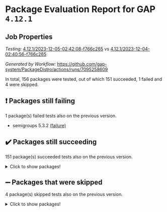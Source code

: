 # Package Evaluation Report for GAP `4.12.1`

## Job Properties

*Testing:* [4.12.1/2023-12-05-02:42:08-f766c265](https://github.com/gap-system/PackageDistro/blob/data/reports/4.12.1/2023-12-05-02:42:08-f766c265) vs [4.12.1/2023-12-04-02:40:56-f766c265](https://github.com/gap-system/PackageDistro/blob/data/reports/4.12.1/2023-12-04-02:40:56-f766c265)

*Generated by Workflow:* https://github.com/gap-system/PackageDistro/actions/runs/7095258609

In total, 156 packages were tested, out of which 151 succeeded, 1 failed and 4 were skipped.

## :exclamation: Packages still failing

1 package(s) failed tests also on the previous version.
- semigroups 5.3.2 [(failure)](https://github.com/gap-system/PackageDistro/actions/runs/7095258609/job/19312228363)

## :heavy_check_mark: Packages still succeeding

151 package(s) succeeded tests also on the previous version.
<details><summary>Click to show packages!</summary>

- 4ti2interface 2023.02-04 [(success)](https://github.com/gap-system/PackageDistro/actions/runs/7095258609/job/19312203381)
- ace 5.6.2 [(success)](https://github.com/gap-system/PackageDistro/actions/runs/7095258609/job/19312205044)
- aclib 1.3.2 [(success)](https://github.com/gap-system/PackageDistro/actions/runs/7095258609/job/19312205622)
- agt 0.3.1 [(success)](https://github.com/gap-system/PackageDistro/actions/runs/7095258609/job/19312206134)
- alnuth 3.2.1 [(success)](https://github.com/gap-system/PackageDistro/actions/runs/7095258609/job/19312206496)
- anupq 3.3.0 [(success)](https://github.com/gap-system/PackageDistro/actions/runs/7095258609/job/19312208363)
- atlasrep 2.1.7 [(success)](https://github.com/gap-system/PackageDistro/actions/runs/7095258609/job/19312208619)
- autodoc 2023.06.19 [(success)](https://github.com/gap-system/PackageDistro/actions/runs/7095258609/job/19312208932)
- automata 1.15 [(success)](https://github.com/gap-system/PackageDistro/actions/runs/7095258609/job/19312209173)
- automgrp 1.3.2 [(success)](https://github.com/gap-system/PackageDistro/actions/runs/7095258609/job/19312209401)
- autpgrp 1.11 [(success)](https://github.com/gap-system/PackageDistro/actions/runs/7095258609/job/19312209603)
- cap 2023.10-07 [(success)](https://github.com/gap-system/PackageDistro/actions/runs/7095258609/job/19312209820)
- caratinterface 2.3.5 [(success)](https://github.com/gap-system/PackageDistro/actions/runs/7095258609/job/19312210046)
- cddinterface 2022.11.01 [(success)](https://github.com/gap-system/PackageDistro/actions/runs/7095258609/job/19312210332)
- circle 1.6.6 [(success)](https://github.com/gap-system/PackageDistro/actions/runs/7095258609/job/19312210521)
- classicpres 1.22 [(success)](https://github.com/gap-system/PackageDistro/actions/runs/7095258609/job/19312210701)
- cohomolo 1.6.11 [(success)](https://github.com/gap-system/PackageDistro/actions/runs/7095258609/job/19312211028)
- congruence 1.2.5 [(success)](https://github.com/gap-system/PackageDistro/actions/runs/7095258609/job/19312211204)
- corelg 1.56 [(success)](https://github.com/gap-system/PackageDistro/actions/runs/7095258609/job/19312211367)
- crime 1.6 [(success)](https://github.com/gap-system/PackageDistro/actions/runs/7095258609/job/19312211520)
- crisp 1.4.6 [(success)](https://github.com/gap-system/PackageDistro/actions/runs/7095258609/job/19312211678)
- crypting 0.10.4 [(success)](https://github.com/gap-system/PackageDistro/actions/runs/7095258609/job/19312211852)
- cryst 4.1.26 [(success)](https://github.com/gap-system/PackageDistro/actions/runs/7095258609/job/19312212055)
- crystcat 1.1.10 [(success)](https://github.com/gap-system/PackageDistro/actions/runs/7095258609/job/19312212257)
- ctbllib 1.3.6 [(success)](https://github.com/gap-system/PackageDistro/actions/runs/7095258609/job/19312212433)
- cubefree 1.19 [(success)](https://github.com/gap-system/PackageDistro/actions/runs/7095258609/job/19312212603)
- curlinterface 2.3.2 [(success)](https://github.com/gap-system/PackageDistro/actions/runs/7095258609/job/19312212761)
- cvec 2.8.1 [(success)](https://github.com/gap-system/PackageDistro/actions/runs/7095258609/job/19312212966)
- datastructures 0.3.0 [(success)](https://github.com/gap-system/PackageDistro/actions/runs/7095258609/job/19312213126)
- deepthought 1.0.6 [(success)](https://github.com/gap-system/PackageDistro/actions/runs/7095258609/job/19312213261)
- design 1.8 [(success)](https://github.com/gap-system/PackageDistro/actions/runs/7095258609/job/19312213402)
- difsets 2.3.1 [(success)](https://github.com/gap-system/PackageDistro/actions/runs/7095258609/job/19312213543)
- digraphs 1.6.3 [(success)](https://github.com/gap-system/PackageDistro/actions/runs/7095258609/job/19312213717)
- edim 1.3.7 [(success)](https://github.com/gap-system/PackageDistro/actions/runs/7095258609/job/19312213863)
- example 4.3.4 [(success)](https://github.com/gap-system/PackageDistro/actions/runs/7095258609/job/19312214035)
- examplesforhomalg 2023.10-01 [(success)](https://github.com/gap-system/PackageDistro/actions/runs/7095258609/job/19312214185)
- factint 1.6.3 [(success)](https://github.com/gap-system/PackageDistro/actions/runs/7095258609/job/19312214348)
- ferret 1.0.9 [(success)](https://github.com/gap-system/PackageDistro/actions/runs/7095258609/job/19312214525)
- fga 1.5.0 [(success)](https://github.com/gap-system/PackageDistro/actions/runs/7095258609/job/19312214661)
- fining 1.5.6 [(success)](https://github.com/gap-system/PackageDistro/actions/runs/7095258609/job/19312214803)
- float 1.0.3 [(success)](https://github.com/gap-system/PackageDistro/actions/runs/7095258609/job/19312214943)
- format 1.4.3 [(success)](https://github.com/gap-system/PackageDistro/actions/runs/7095258609/job/19312215123)
- forms 1.2.9 [(success)](https://github.com/gap-system/PackageDistro/actions/runs/7095258609/job/19312215273)
- fplsa 1.2.6 [(success)](https://github.com/gap-system/PackageDistro/actions/runs/7095258609/job/19312215436)
- fr 2.4.12 [(success)](https://github.com/gap-system/PackageDistro/actions/runs/7095258609/job/19312215606)
- francy 2.0.3 [(success)](https://github.com/gap-system/PackageDistro/actions/runs/7095258609/job/19312215778)
- fwtree 1.3 [(success)](https://github.com/gap-system/PackageDistro/actions/runs/7095258609/job/19312215945)
- gapdoc 1.6.6 [(success)](https://github.com/gap-system/PackageDistro/actions/runs/7095258609/job/19312216120)
- gauss 2023.02-04 [(success)](https://github.com/gap-system/PackageDistro/actions/runs/7095258609/job/19312216292)
- gaussforhomalg 2023.10-01 [(success)](https://github.com/gap-system/PackageDistro/actions/runs/7095258609/job/19312216428)
- gbnp 1.0.5 [(success)](https://github.com/gap-system/PackageDistro/actions/runs/7095258609/job/19312216590)
- generalizedmorphismsforcap 2023.08-02 [(success)](https://github.com/gap-system/PackageDistro/actions/runs/7095258609/job/19312216760)
- genss 1.6.8 [(success)](https://github.com/gap-system/PackageDistro/actions/runs/7095258609/job/19312216931)
- gradedmodules 2023.09-01 [(success)](https://github.com/gap-system/PackageDistro/actions/runs/7095258609/job/19312217095)
- gradedringforhomalg 2023.08-01 [(success)](https://github.com/gap-system/PackageDistro/actions/runs/7095258609/job/19312217245)
- grape 4.9.0 [(success)](https://github.com/gap-system/PackageDistro/actions/runs/7095258609/job/19312217410)
- groupoids 1.73 [(success)](https://github.com/gap-system/PackageDistro/actions/runs/7095258609/job/19312217549)
- grpconst 2.6.4 [(success)](https://github.com/gap-system/PackageDistro/actions/runs/7095258609/job/19312217725)
- guarana 0.96.3 [(success)](https://github.com/gap-system/PackageDistro/actions/runs/7095258609/job/19312217907)
- guava 3.18 [(success)](https://github.com/gap-system/PackageDistro/actions/runs/7095258609/job/19312218055)
- hap 1.60 [(success)](https://github.com/gap-system/PackageDistro/actions/runs/7095258609/job/19312218185)
- hapcryst 0.1.15 [(success)](https://github.com/gap-system/PackageDistro/actions/runs/7095258609/job/19312218334)
- hecke 1.5.3 [(success)](https://github.com/gap-system/PackageDistro/actions/runs/7095258609/job/19312218469)
- help 3.5 [(success)](https://github.com/gap-system/PackageDistro/actions/runs/7095258609/job/19312218625)
- homalg 2023.10-01 [(success)](https://github.com/gap-system/PackageDistro/actions/runs/7095258609/job/19312218782)
- homalgtocas 2023.08-01 [(success)](https://github.com/gap-system/PackageDistro/actions/runs/7095258609/job/19312218929)
- idrel 2.45 [(success)](https://github.com/gap-system/PackageDistro/actions/runs/7095258609/job/19312219095)
- images 1.3.1 [(success)](https://github.com/gap-system/PackageDistro/actions/runs/7095258609/job/19312219249)
- intpic 0.3.0 [(success)](https://github.com/gap-system/PackageDistro/actions/runs/7095258609/job/19312219404)
- io 4.8.2 [(success)](https://github.com/gap-system/PackageDistro/actions/runs/7095258609/job/19312219577)
- io_forhomalg 2023.02-04 [(success)](https://github.com/gap-system/PackageDistro/actions/runs/7095258609/job/19312219740)
- irredsol 1.4.4 [(success)](https://github.com/gap-system/PackageDistro/actions/runs/7095258609/job/19312219912)
- json 2.1.1 [(success)](https://github.com/gap-system/PackageDistro/actions/runs/7095258609/job/19312220083)
- jupyterkernel 1.5.0 [(success)](https://github.com/gap-system/PackageDistro/actions/runs/7095258609/job/19312220217)
- jupyterviz 1.5.6 [(success)](https://github.com/gap-system/PackageDistro/actions/runs/7095258609/job/19312220389)
- kan 1.36 [(success)](https://github.com/gap-system/PackageDistro/actions/runs/7095258609/job/19312220550)
- kbmag 1.5.11 [(success)](https://github.com/gap-system/PackageDistro/actions/runs/7095258609/job/19312220709)
- laguna 3.9.6 [(success)](https://github.com/gap-system/PackageDistro/actions/runs/7095258609/job/19312220856)
- liealgdb 2.2.1 [(success)](https://github.com/gap-system/PackageDistro/actions/runs/7095258609/job/19312220995)
- liepring 2.8 [(success)](https://github.com/gap-system/PackageDistro/actions/runs/7095258609/job/19312221160)
- liering 2.4.2 [(success)](https://github.com/gap-system/PackageDistro/actions/runs/7095258609/job/19312221313)
- linearalgebraforcap 2023.11-01 [(success)](https://github.com/gap-system/PackageDistro/actions/runs/7095258609/job/19312221452)
- localizeringforhomalg 2023.10-01 [(success)](https://github.com/gap-system/PackageDistro/actions/runs/7095258609/job/19312221606)
- loops 3.4.3 [(success)](https://github.com/gap-system/PackageDistro/actions/runs/7095258609/job/19312221772)
- lpres 1.0.3 [(success)](https://github.com/gap-system/PackageDistro/actions/runs/7095258609/job/19312221922)
- majoranaalgebras 1.5.1 [(success)](https://github.com/gap-system/PackageDistro/actions/runs/7095258609/job/19312222085)
- mapclass 1.4.6 [(success)](https://github.com/gap-system/PackageDistro/actions/runs/7095258609/job/19312222228)
- matgrp 0.70 [(success)](https://github.com/gap-system/PackageDistro/actions/runs/7095258609/job/19312222374)
- matricesforhomalg 2023.11-01 [(success)](https://github.com/gap-system/PackageDistro/actions/runs/7095258609/job/19312222565)
- modisom 2.5.4 [(success)](https://github.com/gap-system/PackageDistro/actions/runs/7095258609/job/19312222735)
- modulepresentationsforcap 2023.10-01 [(success)](https://github.com/gap-system/PackageDistro/actions/runs/7095258609/job/19312222885)
- modules 2023.10-01 [(success)](https://github.com/gap-system/PackageDistro/actions/runs/7095258609/job/19312223023)
- monoidalcategories 2023.11-02 [(success)](https://github.com/gap-system/PackageDistro/actions/runs/7095258609/job/19312223179)
- nconvex 2022.09-01 [(success)](https://github.com/gap-system/PackageDistro/actions/runs/7095258609/job/19312223336)
- nilmat 1.4.2 [(success)](https://github.com/gap-system/PackageDistro/actions/runs/7095258609/job/19312223516)
- nock 1.5 [(success)](https://github.com/gap-system/PackageDistro/actions/runs/7095258609/job/19312223656)
- normalizinterface 1.3.6 [(success)](https://github.com/gap-system/PackageDistro/actions/runs/7095258609/job/19312223819)
- nq 2.5.10 [(success)](https://github.com/gap-system/PackageDistro/actions/runs/7095258609/job/19312223971)
- numericalsgps 1.3.1 [(success)](https://github.com/gap-system/PackageDistro/actions/runs/7095258609/job/19312224148)
- openmath 11.5.3 [(success)](https://github.com/gap-system/PackageDistro/actions/runs/7095258609/job/19312224339)
- orb 4.9.0 [(success)](https://github.com/gap-system/PackageDistro/actions/runs/7095258609/job/19312224506)
- packagemanager 1.4.1 [(success)](https://github.com/gap-system/PackageDistro/actions/runs/7095258609/job/19312224699)
- patternclass 2.4.3 [(success)](https://github.com/gap-system/PackageDistro/actions/runs/7095258609/job/19312224861)
- permut 2.0.4 [(success)](https://github.com/gap-system/PackageDistro/actions/runs/7095258609/job/19312225040)
- polenta 1.3.10 [(success)](https://github.com/gap-system/PackageDistro/actions/runs/7095258609/job/19312225194)
- polymaking 0.8.7 [(success)](https://github.com/gap-system/PackageDistro/actions/runs/7095258609/job/19312225425)
- primgrp 3.4.4 [(success)](https://github.com/gap-system/PackageDistro/actions/runs/7095258609/job/19312225625)
- profiling 2.5.4 [(success)](https://github.com/gap-system/PackageDistro/actions/runs/7095258609/job/19312225790)
- qpa 1.34 [(success)](https://github.com/gap-system/PackageDistro/actions/runs/7095258609/job/19312225958)
- quagroup 1.8.3 [(success)](https://github.com/gap-system/PackageDistro/actions/runs/7095258609/job/19312226146)
- radiroot 2.9 [(success)](https://github.com/gap-system/PackageDistro/actions/runs/7095258609/job/19312226372)
- rcwa 4.7.1 [(success)](https://github.com/gap-system/PackageDistro/actions/runs/7095258609/job/19312226690)
- rds 1.8 [(success)](https://github.com/gap-system/PackageDistro/actions/runs/7095258609/job/19312227094)
- recog 1.4.2 [(success)](https://github.com/gap-system/PackageDistro/actions/runs/7095258609/job/19312227251)
- repndecomp 1.3.0 [(success)](https://github.com/gap-system/PackageDistro/actions/runs/7095258609/job/19312227422)
- repsn 3.1.1 [(success)](https://github.com/gap-system/PackageDistro/actions/runs/7095258609/job/19312227583)
- resclasses 4.7.3 [(success)](https://github.com/gap-system/PackageDistro/actions/runs/7095258609/job/19312227739)
- ringsforhomalg 2023.11-02 [(success)](https://github.com/gap-system/PackageDistro/actions/runs/7095258609/job/19312227873)
- sco 2023.08-01 [(success)](https://github.com/gap-system/PackageDistro/actions/runs/7095258609/job/19312228041)
- scscp 2.4.1 [(success)](https://github.com/gap-system/PackageDistro/actions/runs/7095258609/job/19312228188)
- sglppow 2.3 [(success)](https://github.com/gap-system/PackageDistro/actions/runs/7095258609/job/19312228501)
- sgpviz 0.999.5 [(success)](https://github.com/gap-system/PackageDistro/actions/runs/7095258609/job/19312228648)
- simpcomp 2.1.14 [(success)](https://github.com/gap-system/PackageDistro/actions/runs/7095258609/job/19312228791)
- singular 2023.02.09 [(success)](https://github.com/gap-system/PackageDistro/actions/runs/7095258609/job/19312228935)
- sl2reps 1.1 [(success)](https://github.com/gap-system/PackageDistro/actions/runs/7095258609/job/19312229086)
- sla 1.5.3 [(success)](https://github.com/gap-system/PackageDistro/actions/runs/7095258609/job/19312229237)
- smallgrp 1.5.3 [(success)](https://github.com/gap-system/PackageDistro/actions/runs/7095258609/job/19312229358)
- smallsemi 0.6.13 [(success)](https://github.com/gap-system/PackageDistro/actions/runs/7095258609/job/19312229493)
- sonata 2.9.6 [(success)](https://github.com/gap-system/PackageDistro/actions/runs/7095258609/job/19312229629)
- sophus 1.27 [(success)](https://github.com/gap-system/PackageDistro/actions/runs/7095258609/job/19312229774)
- sotgrps 1.2 [(success)](https://github.com/gap-system/PackageDistro/actions/runs/7095258609/job/19312229905)
- spinsym 1.5.2 [(success)](https://github.com/gap-system/PackageDistro/actions/runs/7095258609/job/19312230122)
- standardff 1.0 [(success)](https://github.com/gap-system/PackageDistro/actions/runs/7095258609/job/19312230266)
- symbcompcc 1.3.2 [(success)](https://github.com/gap-system/PackageDistro/actions/runs/7095258609/job/19312230400)
- thelma 1.3 [(success)](https://github.com/gap-system/PackageDistro/actions/runs/7095258609/job/19312230537)
- tomlib 1.2.9 [(success)](https://github.com/gap-system/PackageDistro/actions/runs/7095258609/job/19312230648)
- toolsforhomalg 2023.10-01 [(success)](https://github.com/gap-system/PackageDistro/actions/runs/7095258609/job/19312230810)
- toric 1.9.5 [(success)](https://github.com/gap-system/PackageDistro/actions/runs/7095258609/job/19312230977)
- toricvarieties 2022.07.13 [(success)](https://github.com/gap-system/PackageDistro/actions/runs/7095258609/job/19312231119)
- transgrp 3.6.4 [(success)](https://github.com/gap-system/PackageDistro/actions/runs/7095258609/job/19312231266)
- ugaly 4.1.3 [(success)](https://github.com/gap-system/PackageDistro/actions/runs/7095258609/job/19312231390)
- unipot 1.5 [(success)](https://github.com/gap-system/PackageDistro/actions/runs/7095258609/job/19312231547)
- unitlib 4.2.0 [(success)](https://github.com/gap-system/PackageDistro/actions/runs/7095258609/job/19312231697)
- utils 0.84 [(success)](https://github.com/gap-system/PackageDistro/actions/runs/7095258609/job/19312231839)
- uuid 0.7 [(success)](https://github.com/gap-system/PackageDistro/actions/runs/7095258609/job/19312232022)
- walrus 0.9991 [(success)](https://github.com/gap-system/PackageDistro/actions/runs/7095258609/job/19312232230)
- wedderga 4.10.4 [(success)](https://github.com/gap-system/PackageDistro/actions/runs/7095258609/job/19312232467)
- xmod 2.91 [(success)](https://github.com/gap-system/PackageDistro/actions/runs/7095258609/job/19312232638)
- xmodalg 1.23 [(success)](https://github.com/gap-system/PackageDistro/actions/runs/7095258609/job/19312232796)
- yangbaxter 0.10.3 [(success)](https://github.com/gap-system/PackageDistro/actions/runs/7095258609/job/19312232969)
- zeromqinterface 0.14 [(success)](https://github.com/gap-system/PackageDistro/actions/runs/7095258609/job/19312233169)
</details>

## :heavy_minus_sign: Packages that were skipped

4 package(s) skipped tests also on the previous version.
<details><summary>Click to show packages!</summary>

- browse 1.8.21 [(skipped)](https://github.com/gap-system/PackageDistro/actions/runs/7095258609/job/19311874306)
- itc 1.5.1 [(skipped)](https://github.com/gap-system/PackageDistro/actions/runs/7095258609/job/19311874306)
- polycyclic 2.16 [(skipped)](https://github.com/gap-system/PackageDistro/actions/runs/7095258609/job/19311874306)
- xgap 4.31 [(skipped)](https://github.com/gap-system/PackageDistro/actions/runs/7095258609/job/19311874306)
</details>

